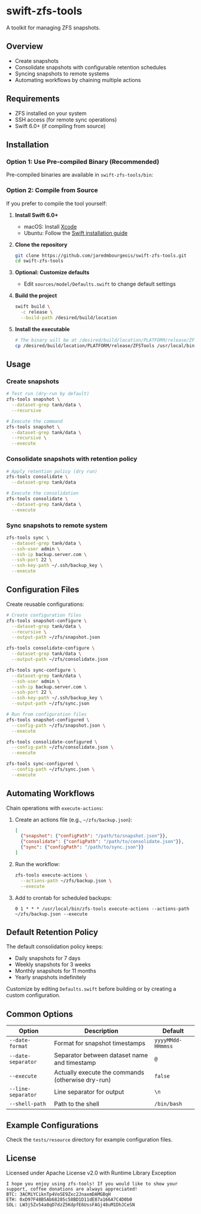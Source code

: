 # swift-zfs-tools

A toolkit for managing ZFS snapshots.

## Overview

- Create snapshots
- Consolidate snapshots with configurable retention schedules
- Syncing snapshots to remote systems
- Automating workflows by chaining multiple actions

## Requirements

- ZFS installed on your system
- SSH access (for remote sync operations)
- Swift 6.0+ (if compiling from source)

## Installation

### Option 1: Use Pre-compiled Binary (Recommended)

Pre-compiled binaries are available in `swift-zfs-tools/bin`:

### Option 2: Compile from Source

If you prefer to compile the tool yourself:

1. **Install Swift 6.0+**
   - macOS: Install [Xcode](https://developer.apple.com/xcode/)
   - Ubuntu: Follow the [Swift installation guide](https://www.swift.org/install/linux/)

2. **Clone the repository**
   ```bash
   git clone https://github.com/jaredmbourgeois/swift-zfs-tools.git
   cd swift-zfs-tools
   ```

3. **Optional: Customize defaults**
   - Edit `sources/model/Defaults.swift` to change default settings

4. **Build the project**
   ```bash
   swift build \
     -c release \
     --build-path /desired/build/location
   ```

5. **Install the executable**
   ```bash
   # The binary will be at /desired/build/location/PLATFORM/release/ZFSTools
   cp /desired/build/location/PLATFORM/release/ZFSTools /usr/local/bin/zfs-tools
   ```

## Usage

### Create snapshots
```bash
# Test run (dry-run by default)
zfs-tools snapshot \
  --dataset-grep tank/data \
  --recursive

# Execute the command
zfs-tools snapshot \
  --dataset-grep tank/data \
  --recursive \
  --execute
```

### Consolidate snapshots with retention policy
```bash
# Apply retention policy (dry run)
zfs-tools consolidate \
  --dataset-grep tank/data

# Execute the consolidation
zfs-tools consolidate \
  --dataset-grep tank/data \
  --execute
```

### Sync snapshots to remote system
```bash
zfs-tools sync \
  --dataset-grep tank/data \
  --ssh-user admin \
  --ssh-ip backup.server.com \
  --ssh-port 22 \
  --ssh-key-path ~/.ssh/backup_key \
  --execute
```

## Configuration Files

Create reusable configurations:

```bash
# Create configuration files
zfs-tools snapshot-configure \
  --dataset-grep tank/data \
  --recursive \
  --output-path ~/zfs/snapshot.json

zfs-tools consolidate-configure \
  --dataset-grep tank/data \
  --output-path ~/zfs/consolidate.json

zfs-tools sync-configure \
  --dataset-grep tank/data \
  --ssh-user admin \
  --ssh-ip backup.server.com \
  --ssh-port 22 \
  --ssh-key-path ~/.ssh/backup_key \
  --output-path ~/zfs/sync.json

# Run from configuration files
zfs-tools snapshot-configured \
  --config-path ~/zfs/snapshot.json \
  --execute

zfs-tools consolidate-configured \
  --config-path ~/zfs/consolidate.json \
  --execute

zfs-tools sync-configured \
  --config-path ~/zfs/sync.json \
  --execute
```

## Automating Workflows

Chain operations with `execute-actions`:

1. Create an actions file (e.g., `~/zfs/backup.json`):
   ```json
   [
     {"snapshot": {"configPath": "/path/to/snapshot.json"}},
     {"consolidate": {"configPath": "/path/to/consolidate.json"}},
     {"sync": {"configPath": "/path/to/sync.json"}}
   ]
   ```

2. Run the workflow:
   ```bash
   zfs-tools execute-actions \
     --actions-path ~/zfs/backup.json \
     --execute
   ```

3. Add to crontab for scheduled backups:
   ```
   0 1 * * * /usr/local/bin/zfs-tools execute-actions --actions-path ~/zfs/backup.json --execute
   ```

## Default Retention Policy

The default consolidation policy keeps:
- Daily snapshots for 7 days
- Weekly snapshots for 3 weeks
- Monthly snapshots for 11 months
- Yearly snapshots indefinitely

Customize by editing `Defaults.swift` before building or by creating a custom configuration.

## Common Options

| Option | Description | Default |
|--------|-------------|---------|
| `--date-format` | Format for snapshot timestamps | `yyyyMMdd-HHmmss` |
| `--date-separator` | Separator between dataset name and timestamp | `@` |
| `--execute` | Actually execute the commands (otherwise dry-run) | `false` |
| `--line-separator` | Line separator for output | `\n` |
| `--shell-path` | Path to the shell | `/bin/bash` |

## Example Configurations

Check the `tests/resource` directory for example configuration files.

## License

Licensed under Apache License v2.0 with Runtime Library Exception

```
I hope you enjoy using zfs-tools! If you would like to show your support, coffee donations are always appreciated!
BTC: 3ACMiYCiknTp4VoSE9Zxc2JnaxmDAMGBqH
ETH: 0xD97F48B5Ab68285c58BD1D11dE87a166A7C4D0b0
SOL: LW3j5Zv54a8qD7dzZ5KdpfE6UssFAGj48uM1DhJCeSN
```
